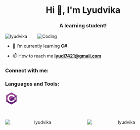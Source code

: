 <h1 align="center">Hi 👋, I'm Lyudvika</h1>
<h3 align="center">A learning student!</h3>
<img align="right" alt="Coding" width="400" src="https://mir-s3-cdn-cf.behance.net/project_modules/disp/601014116770475.6068beff4640a.gif">

<p align="left"> <img src="https://komarev.com/ghpvc/?username=lyudvika&label=Profile%20views&color=0e75b6&style=flat" alt="lyudvika" /> </p>

- 🌱 I’m currently learning **C#**

- 📫 How to reach me **lyudi7421@gmail.com**

<h3 align="left">Connect with me:</h3>
<p align="left">
</p>

<h3 align="left">Languages and Tools:</h3>
<p align="left">
  <a href="https://www.w3schools.com/cs/" target="_blank" rel="noreferrer"> 
    <img src="https://raw.githubusercontent.com/devicons/devicon/master/icons/csharp/csharp-original.svg" alt="csharp" width="40" height="40"/>
  </a> 
</p>
<br/>

<!--p align="right">
  <img  src="https://github-readme-stats.vercel.app/api/top-langs?username=lyudvika&show_icons=true&locale=en&layout=compact&theme=synthwave" alt="lyudvika" width="35%"/>
</p-->


<p align="center">
  <img align="left" src="https://github-readme-stats.vercel.app/api?username=lyudvika&show_icons=true&locale=en&theme=synthwave" alt="lyudvika" width="45%" />
  <img align="right" src="https://github-readme-streak-stats.herokuapp.com/?user=lyudvika&theme=synthwave" alt="lyudvika" width="47.5%" />
</p>
